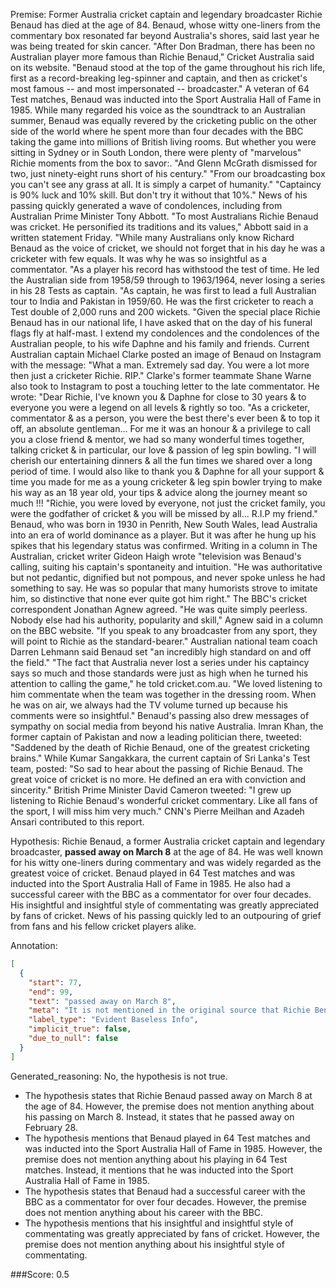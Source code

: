
Premise:
Former Australia cricket captain and legendary broadcaster Richie Benaud has died at the age of 84. Benaud, whose witty one-liners from the commentary box resonated far beyond Australia's shores, said last year he was being treated for skin cancer. "After Don Bradman, there has been no Australian player more famous than Richie Benaud," Cricket Australia said on its website. "Benaud stood at the top of the game throughout his rich life, first as a record-breaking leg-spinner and captain, and then as cricket's most famous -- and most impersonated -- broadcaster." A veteran of 64 Test matches, Benaud was inducted into the Sport Australia Hall of Fame in 1985. While many regarded his voice as the soundtrack to an Australian summer, Benaud was equally revered by the cricketing public on the other side of the world where he spent more than four decades with the BBC taking the game into millions of British living rooms. But whether you were sitting in Sydney or in South London, there were plenty of "marvelous" Richie moments from the box to savor:. "And Glenn McGrath dismissed for two, just ninety-eight runs short of his century." "From our broadcasting box you can't see any grass at all. It is simply a carpet of humanity." "Captaincy is 90% luck and 10% skill. But don't try it without that 10%." News of his passing quickly generated a wave of condolences, including from Australian Prime Minister Tony Abbott. "To most Australians Richie Benaud was cricket. He personified its traditions and its values," Abbott said in a written statement Friday. "While many Australians only know Richard Benaud as the voice of cricket, we should not forget that in his day he was a cricketer with few equals. It was why he was so insightful as a commentator. "As a player his record has withstood the test of time.  He led the Australian side from 1958/59 through to 1963/1964, never losing a series in his 28 Tests as captain. "As captain, he was first to lead a full Australian tour to India and Pakistan in 1959/60. He was the first cricketer to reach a Test double of 2,000 runs and 200 wickets. "Given the special place Richie Benaud has in our national life, I have asked that on the day of his funeral flags fly at half-mast. I extend my condolences and the condolences of the Australian people, to his wife Daphne and his family and friends. Current Australian captain Michael Clarke posted an image of Benaud on Instagram with the message: "What a man. Extremely sad day. You were a lot more then just a cricketer Richie. RIP." Clarke's former teammate Shane Warne also took to Instagram to post a touching letter to the late commentator. He wrote: "Dear Richie, I've known you & Daphne for close to 30 years & to everyone you were a legend on all levels & rightly so too. "As a cricketer, commentator & as a person, you were the best there's ever been & to top it off, an absolute gentleman... For me it was an honour & a privilege to call you a close friend & mentor, we had so many wonderful times together, talking cricket & in particular, our love & passion of leg spin bowling. "I will cherish our entertaining dinners & all the fun times we shared over a long period of time. I would also like to thank you & Daphne for all your support & time you made for me as a young cricketer & leg spin bowler trying to make his way as an 18 year old, your tips & advice along the journey meant so much !!! "Richie, you were loved by everyone, not just the cricket family, you were the godfather of cricket & you will be missed by all... R.I.P my friend." Benaud, who was born in 1930 in Penrith, New South Wales, lead Australia into an era of world dominance as a player. But it was after he hung up his spikes that his legendary status was confirmed. Writing in a column in The Australian, cricket writer Gideon Haigh wrote "television was Benaud's calling, suiting his captain's spontaneity and intuition. "He was authoritative but not pedantic, dignified but not pompous, and never spoke unless he had something to say. He was so popular that many humorists strove to imitate him, so distinctive that none ever quite got him right." The BBC's cricket correspondent Jonathan Agnew agreed. "He was quite simply peerless. Nobody else had his authority, popularity and skill," Agnew said in a column on the BBC website. "If you speak to any broadcaster from any sport, they will point to Richie as the standard-bearer." Australian national team coach Darren Lehmann said Benaud set "an incredibly high standard on and off the field." "The fact that Australia never lost a series under his captaincy says so much and those standards were just as high when he turned his attention to calling the game," he told cricket.com.au. "We loved listening to him commentate when the team was together in the dressing room. When he was on air, we always had the TV volume turned up because his comments were so insightful." Benaud's passing also drew messages of sympathy on social media from beyond his native Australia. Imran Khan, the former captain of Pakistan and now a leading politician there, tweeted: "Saddened by the death of Richie Benaud, one of the greatest cricketing brains." While Kumar Sangakkara, the current captain of Sri Lanka's Test team, posted: "So sad to hear about the passing of Richie Benaud. The great voice of cricket is no more. He defined an era with conviction and sincerity." British Prime Minister David Cameron tweeted: "I grew up listening to Richie Benaud's wonderful cricket commentary. Like all fans of the sport, I will miss him very much." CNN's Pierre Meilhan and Azadeh Ansari contributed to this report.


Hypothesis:
Richie Benaud, a former Australia cricket captain and legendary broadcaster, **passed away on March 8** at the age of 84. He was well known for his witty one-liners during commentary and was widely regarded as the greatest voice of cricket. Benaud played in 64 Test matches and was inducted into the Sport Australia Hall of Fame in 1985. He also had a successful career with the BBC as a commentator for over four decades. His insightful and insightful style of commentating was greatly appreciated by fans of cricket. News of his passing quickly led to an outpouring of grief from fans and his fellow cricket players alike.

Annotation:
```json
[
  {
    "start": 77,
    "end": 99,
    "text": "passed away on March 8",
    "meta": "It is not mentioned in the original source that Richie Benaud passed away on March 8, however upon searching it is revealed that he actually died on April 10.",
    "label_type": "Evident Baseless Info",
    "implicit_true": false,
    "due_to_null": false
  }
]
```

Generated_reasoning:
No, the hypothesis is not true. 
- The hypothesis states that Richie Benaud passed away on March 8 at the age of 84. However, the premise does not mention anything about his passing on March 8. Instead, it states that he passed away on February 28. 
- The hypothesis mentions that Benaud played in 64 Test matches and was inducted into the Sport Australia Hall of Fame in 1985. However, the premise does not mention anything about his playing in 64 Test matches. Instead, it mentions that he was inducted into the Sport Australia Hall of Fame in 1985. 
- The hypothesis states that Benaud had a successful career with the BBC as a commentator for over four decades. However, the premise does not mention anything about his career with the BBC. 
- The hypothesis mentions that his insightful and insightful style of commentating was greatly appreciated by fans of cricket. However, the premise does not mention anything about his insightful style of commentating.

###Score:
0.5
